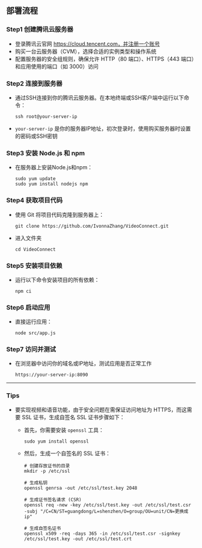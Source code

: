 ## 部署流程

### Step1 创建腾讯云服务器

- 登录腾讯云官网 https://cloud.tencent.com，并注册一个账号
- 购买一台云服务器（CVM），选择合适的实例类型和操作系统
- 配置服务器的安全组规则，确保允许 HTTP（80 端口）、HTTPS（443 端口）和应用使用的端口（如 3000）访问

### Step2 连接到服务器

- 通过SSH连接到你的腾讯云服务器。在本地终端或SSH客户端中运行以下命令：

  ```
  ssh root@your-server-ip
  ```
  
- `your-server-ip` 是你的服务器IP地址，初次登录时，使用购买服务器时设置的密码或SSH密钥

### Step3 安装 Node.js 和 npm

- 在服务器上安装Node.js和npm：

  ```
  sudo yum update
  sudo yum install nodejs npm
  ```

### Step4 获取项目代码

- 使用 Git 将项目代码克隆到服务器上：

  ```
  git clone https://github.com/IvonnaZhang/VideoConnect.git
  ```

- 进入文件夹

  ````
  cd VideoConnect
  ````

### Step5 安装项目依赖

- 运行以下命令安装项目的所有依赖：

  ```
  npm ci
  ```

### Step6 启动应用

- 直接运行应用：

  ```
  node src/app.js
  ```
  

### Step7 访问并测试

- 在浏览器中访问你的域名或IP地址，测试应用是否正常工作

  ````
  https://your-server-ip:8090
  ````



---

### Tips

- 要实现视频和语音功能，由于安全问题在需保证访问地址为 HTTPS，而这需要 SSL 证书，生成自签名 SSL 证书步骤如下：

  - 首先，你需要安装 `openssl` 工具：

    ````
    sudo yum install openssl
    ````


  - 然后，生成一个自签名的 SSL 证书：

    ````
    # 创建存放证书的目录
    mkdir -p /etc/ssl
    
    # 生成私钥
    openssl genrsa -out /etc/ssl/test.key 2048
    
    # 生成证书签名请求 (CSR)
    openssl req -new -key /etc/ssl/test.key -out /etc/ssl/test.csr -subj "/C=CN/ST=guangdong/L=shenzhen/O=group/OU=unit/CN=更换成ip"
    
    # 生成自签名证书
    openssl x509 -req -days 365 -in /etc/ssl/test.csr -signkey /etc/ssl/test.key -out /etc/ssl/test.crt
    ````
